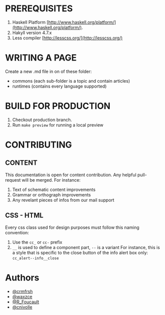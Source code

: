 


PREREQUISITES
=============

1. Haskell Platform [http://www.haskell.org/platform/](http://www.haskell.org/platform/).
3. Hakyll version 4.7.x
2. Less compiler [http://lesscss.org/](http://lesscss.org/)

WRITING A PAGE
==============
Create a new .md file in on of these folder:
* commons (each sub-folder is a topic and contain articles)
* runtimes (contains every language supported)


BUILD FOR PRODUCTION
====================

1. Checkout production branch.
4. Run `make preview` for running a local preview


CONTRIBUTING
============

CONTENT
-------
This documentation is open for content contribution.
Any helpful pull-request will be merged. For instance:
1. Text of schematic content improvements
2. Grammar or orthograph improvements
3. Any revelant pieces of infos from our mail support


CSS - HTML
----------
Every css class used for design purposes must follow this naming convention:
1. Use the `cc_` or `cc-` prefix
2. `__`  is used to define a component part,  `--` is a variant
For instance, this is a style that is specific to the close button of the info alert box only:
  `cc_alert--info__close`

Authors
=======
* [@crmfrsh](http://twitter.com/crmfrsh)
* [@waxzce](http://twitter.com/waxzce)
* [@R_Foucault](http://twitter.com/R_Foucault)
* [@cnivolle](http://twitter.com/cnivolle)
